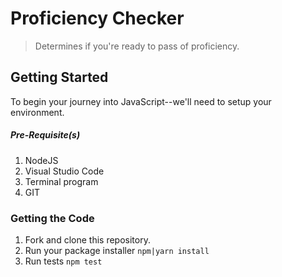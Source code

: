 # Proficiency Checker

> Determines if you're ready to pass of proficiency.

## Getting Started

To begin your journey into JavaScript--we'll need to setup your environment.

##### Pre-Requisite(s)

1. NodeJS
2. Visual Studio Code
3. Terminal program
4. GIT

### Getting the Code

1. Fork and clone this repository.
2. Run your package installer `npm|yarn install`
3. Run tests `npm test`
